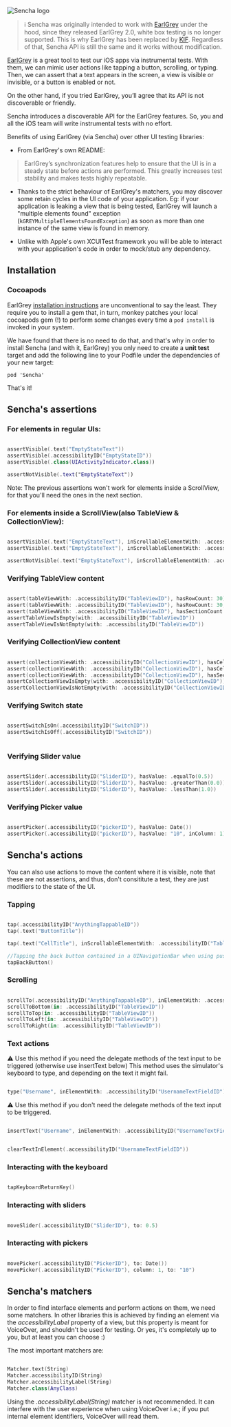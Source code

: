 
![Sencha logo](HeaderImage.png)

> ℹ️ Sencha was originally intended to work with [EarlGrey](https://github.com/google/EarlGrey) under the hood, since they released EarlGrey 2.0, white box testing is no longer supported. This is why EarlGrey has been replaced by [KIF](https://github.com/kif-framework/KIF). Regardless of that, Sencha API is still the same and it works without modification.

[EarlGrey](https://github.com/google/EarlGrey) is a great tool to test our iOS apps via instrumental tests. With them, we can mimic user actions like tapping a button, scrolling, or typing. Then, we can assert that a text appears in the screen, a view is visible or invisible, or a button is enabled or not.

On the other hand, if you tried EarlGrey, you’ll agree that its API is not discoverable or friendly.

Sencha introduces a discoverable API for the EarlGrey features. So, you and all the iOS team will write instrumental tests with no effort.

Benefits of using EarlGrey (via Sencha) over other UI testing libraries:

* From EarlGrey's own README:

 > EarlGrey’s synchronization features help to ensure that the UI is in a steady state before actions are performed. This greatly increases test stability and makes tests highly repeatable.

 * Thanks to the strict behaviour of EarlGrey's matchers, you may discover some retain cycles in the UI code of your application. Eg: if your application is leaking a view that is being tested, EarlGrey will launch a "multiple elements found" exception (`kGREYMultipleElementsFoundException`) as soon as more than one instance of the same view is found in memory.

 * Unlike with Apple's own XCUITest framework you will be able to interact with your application's code in order to mock/stub any dependency.

## Installation

### Cocoapods

EarlGrey [installation instructions](https://github.com/google/EarlGrey/blob/master/docs/install-and-run.md) are unconventional to say the least. They require you to install a gem that, in turn, monkey patches your local cocoapods gem (!) to perform some changes every time a `pod install` is invoked in your system.

We have found that there is no need to do that, and that's why in order to install Sencha (and with it, EarlGrey) you only need to create a **unit test** target and add the following line to your Podfile under the dependencies of your new target:

```
pod 'Sencha'
```

That's it!

## Sencha's assertions

### For elements in regular UIs:

```swift

assertVisible(.text("EmptyStateText"))
assertVisible(.accessibilityID("EmptyStateID"))
assertVisible(.class(UIActivityIndicator.class))

assertNotVisible(.text("EmptyStateText"))

```

Note: The previous assertions won't work for elements inside a ScrollView, for that you'll need the ones in the next section.

### For elements inside a ScrollView(also TableView & CollectionView):

```swift

assertVisible(.text("EmptyStateText"), inScrollableElementWith: .accessibilityID("TableViewID"))
assertVisible(.text("EmptyStateText"), inScrollableElementWith: .accessibilityID("RegularScrollViewID"))

assertNotVisible(.text("EmptyStateText"), inScrollableElementWith: .accessibilityID("TableViewID"))

```

### Verifying TableView content

```swift

assert(tableViewWith: .accessibilityID("TableViewID"), hasRowCount: 30)
assert(tableViewWith: .accessibilityID("TableViewID"), hasRowCount: 30, inSection: 1)
assert(tableViewWith: .accessibilityID("TableViewID"), hasSectionCount: 2)
assertTableViewIsEmpty(with: .accessibilityID("TableViewID"))
assertTableViewIsNotEmpty(with: .accessibilityID("TableViewID"))

```

### Verifying CollectionView content

```swift

assert(collectionViewWith: .accessibilityID("CollectionViewID"), hasCellCount: 30)
assert(collectionViewWith: .accessibilityID("CollectionViewID"), hasCellCount: 30, inSection: 1)
assert(collectionViewWith: .accessibilityID("CollectionViewID"), hasSectionCount: 2)
assertCollectionViewIsEmpty(with: .accessibilityID("CollectionViewID"))
assertCollectionViewIsNotEmpty(with: .accessibilityID("CollectionViewID"))

```

### Verifying Switch state
```swift

assertSwitchIsOn(.accessibilityID("SwitchID"))
assertSwitchIsOff(.accessibilityID("SwitchID"))
 
```

### Verifying Slider value
```swift

assertSlider(.accessibilityID("SliderID"), hasValue: .equalTo(0.5))
assertSlider(.accessibilityID("SliderID"), hasValue: .greaterThan(0.0))
assertSlider(.accessibilityID("SliderID"), hasValue: .lessThan(1.0))

```

### Verifying Picker value

```swift 

assertPicker(.accessibilityID("pickerID"), hasValue: Date())
assertPicker(.accessibilityID("pickerID"), hasValue: "10", inColumn: 1)

```

## Sencha's actions

You can also use actions to move the content where it is visible, note that these are not assertions, and thus, don't consititute a test, they are just modifiers to the state of the UI.

### Tapping

```swift

tap(.accessibilityID("AnythingTappableID"))
tap(.text("ButtonTitle"))

tap(.text("CellTitle"), inScrollableElementWith: .accessibilityID("TableViewID"))

//Tapping the back button contained in a UINavigationBar when using push navigation mode
tapBackButton()

```
### Scrolling

```swift

scrollTo(.accessibilityID("AnythingTappableID"), inElementWith: .accessibilityID("TableViewID"))
scrollToBottom(in: .accessibilityID("TableViewID"))
scrollToTop(in: .accessibilityID("TableViewID"))
scrollToLeft(in: .accessibilityID("TableViewID"))
scrollToRight(in: .accessibilityID("TableViewID"))

```

### Text actions

⚠️ Use this method if you need the delegate methods of the text input to be triggered (otherwise use insertText below)
This method uses the simulator's keyboard to type, and depending on the text it might fail.
```swift

type("Username", inElementWith: .accessibilityID("UsernameTextFieldID"))

```
⚠️ Use this method if you don't need the delegate methods of the text input to be triggered.
```swift

insertText("Username", inElementWith: .accessibilityID("UsernameTextFieldID"))

```
```swift

clearTextInElement(.accessibilityID("UsernameTextFieldID"))

```
### Interacting with the keyboard

```swift

tapKeyboardReturnKey()

```

### Interacting with sliders

```swift

moveSlider(.accessibilityID("SliderID"), to: 0.5)

```

### Interacting with pickers

```swift

movePicker(.accessibilityID("PickerID"), to: Date())
movePicker(.accessibilityID("PickerID"), column: 1, to: "10")

```

## Sencha's matchers

In order to find interface elements and perform actions on them, we need some matchers. In other libraries this is achieved by finding an element via the _accessibilityLabel_ property of a view, but this property is meant for VoiceOver, and shouldn't be used for testing.
Or yes, it's completely up to you, but at least you can choose :)

The most important matchers are:

```swift

Matcher.text(String)
Matcher.accessibilityID(String)
Matcher.accessibilityLabel(String)
Matcher.class(AnyClass)

```
Using the _.accessibilityLabel(String)_ matcher is not recommended. It can interfere with the user experience when using VoiceOver i.e.; if you put internal element identifiers, VoiceOver will read them.
